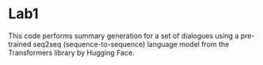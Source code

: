 # Lab1

This code performs summary generation for a set of dialogues using a pre-trained seq2seq (sequence-to-sequence) language model from the Transformers library by Hugging Face.
